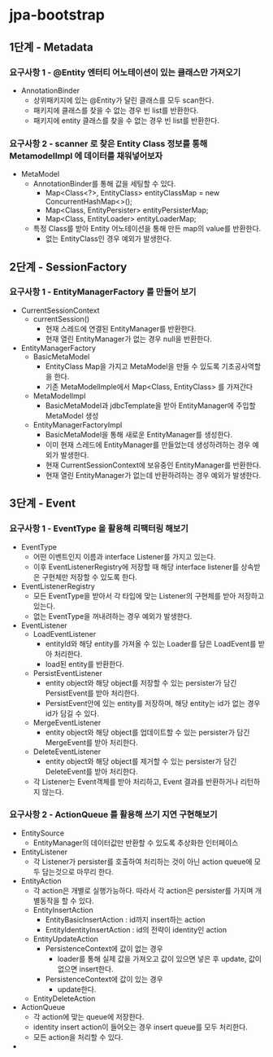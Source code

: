 # jpa-bootstrap

## 1단계 - Metadata
### 요구사항 1 - @Entity 엔터티 어노테이션이 있는 클래스만 가져오기
- AnnotationBinder
  - 상위패키지에 있는 @Entity가 달린 클래스를 모두 scan한다.
  - 패키지에 클래스를 찾을 수 없는 경우 빈 list를 반환한다.
  - 패키지에 entity 클래스를 찾을 수 없는 경우 빈 list를 반환한다.

### 요구사항 2 - scanner 로 찾은 Entity Class 정보를 통해 MetamodelImpl 에 데이터를 채워넣어보자
- MetaModel
  - AnnotationBinder를 통해 값을 세팅할 수 있다.
    - Map<Class<?>, EntityClass> entityClassMap = new ConcurrentHashMap<>();
    - Map<Class<?>, EntityPersister<?>> entityPersisterMap;
    - Map<Class<?>, EntityLoader<?>> entityLoaderMap;
  - 특정 Class를 받아 Entity 어노테이션을 통해 만든 map의 value를 반환한다.
    - 없는 EntityClass인 경우 예외가 발생한다.

## 2단계 - SessionFactory
### 요구사항 1 - EntityManagerFactory 를 만들어 보기
- CurrentSessionContext
  - currentSession()
    - 현재 스레드에 연결된 EntityManager를 반환한다.
    - 현재 열린 EntityManager가 없는 경우 null을 반환한다.
- EntityManagerFactory
  - BasicMetaModel
    - EntityClass Map을 가지고 MetaModel을 만들 수 있도록 기초공사역할을 한다.
    - 기존 MetaModelImple에서 Map<Class<?>, EntityClass<?>> 를 가져간다
  - MetaModelImpl
    - BasicMetaModel과 jdbcTemplate을 받아 EntityManager에 주입할 MetaModel 생성
  - EntityManagerFactoryImpl
    - BasicMetaModel을 통해 새로운 EntityManager를 생성한다.
    - 이미 현재 스레드에 EntityManager를 만들었는데 생성하려하는 경우 예외가 발생한다.
    - 현재 CurrentSessionContext에 보유중인 EntityManager를 반환한다.
    - 현재 열린 EntityManager가 없는데 반환하려하는 경우 예외가 발생한다.

## 3단계 - Event
### 요구사항 1 - EventType 을 활용해 리팩터링 해보기

- EventType
  - 어떤 이벤트인지 이름과 interface Listener를 가지고 있는다.
  - 이후 EventListenerRegistry에 저장할 때 해당 interface listener를 상속받은 구현체만 저장할 수 있도록 한다.
- EventListenerRegistry
  - 모든 EventType을 받아서 각 타입에 맞는 Listener의 구현체를 받아 저장하고 있는다.
  - 없는 EventType을 꺼내려하는 경우 예외가 발생한다.
- EventListener
  - LoadEventListener
    - entityId와 해당 entity를 가져올 수 있는 Loader를 담은 LoadEvent를 받아 처리한다.
    - load된 entity를 반환한다.
  - PersistEventListener
    - entity object와 해당 object를 저장할 수 있는 persister가 담긴 PersistEvent를 받아 처리한다.
    - PersistEvent안에 있는 entity를 저장하며, 해당 entity는 id가 없는 경우 id가 담길 수 있다.
  - MergeEventListener
    - entity object와 해당 object를 업데이트할 수 있는 persister가 담긴 MergeEvent를 받아 처리한다.
  - DeleteEventListener
    - entity object와 해당 object를 제거할 수 있는 persister가 담긴 DeleteEvent를 받아 처리한다.
  - 각 Listener는 Event객체를 받아 처리하고, Event 결과를 반환하거나 리턴하지 않는다.

### 요구사항 2 - ActionQueue 를 활용해 쓰기 지연 구현해보기
- EntitySource
  - EntityManager의 데이터값만 반환할 수 있도록 추상화한 인터페이스
- EntityListener
  - 각 Listener가 persister를 호출하여 처리하는 것이 아닌 action queue에 모두 담는것으로 마무리 한다.
- EntityAction
  - 각 action은 개별로 실행가능하다. 따라서 각 action은 persister를 가지며 개별동작을 할 수 있다.
  - EntityInsertAction
    - EntityBasicInsertAction : id까지 insert하는 action
    - EntityIdentityInsertAction : id의 전략이 identity인 action
  - EntityUpdateAction
    - PersistenceContext에 값이 없는 경우
      - loader를 통해 실제 값을 가져오고 값이 있으면 넣은 후 update, 값이 없으면 insert한다.
    - PersistenceContext에 값이 있는 경우
      - update한다.
  - EntityDeleteAction
- ActionQueue
  - 각 action에 맞는 queue에 저장한다.
  - identity insert action이 들어오는 경우 insert queue를 모두 처리한다.
  - 모든 action을 처리할 수 있다.
- 
